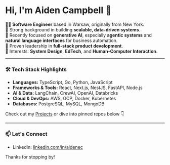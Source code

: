 # Hi, I'm Aiden Campbell 👋

👨‍💻 **Software Engineer** based in Warsaw, originally from New York.  
🔧 Strong background in building **scalable, data-driven systems**.  
🧠 Recently focused on **generative AI**, especially **agentic systems** and **natural language interfaces** for business automation.  
🚀 Proven leadership in **full-stack product development**.  
🎯 Interests: **System Design**, **EdTech**, and **Human-Computer Interaction**.

---

### 🛠️ Tech Stack Highlights
- **Languages:** TypeScript, Go, Python, JavaScript  
- **Frameworks & Tools:** React, Next.js, NestJS, FastAPI, Node.js  
- **AI & Data:** LangChain, CrewAI, OpenAI, Databricks  
- **Cloud & DevOps:** AWS, GCP, Docker, Kubernetes  
- **Databases:** PostgreSQL, MySQL, MongoDB

Check out my [Projects](#) or dive into pinned repos below 👇

---

### 📫 Let's Connect
- LinkedIn: [linkedin.com/in/aidenec](https://linkedin.com/in/aidenec)  

Thanks for stopping by!


<!--
**Aiden007700/Aiden007700** is a ✨ _special_ ✨ repository because its `README.md` (this file) appears on your GitHub profile.

Here are some ideas to get you started:

- 🔭 I’m currently working on ...
- 🌱 I’m currently learning ...
- 👯 I’m looking to collaborate on ...
- 🤔 I’m looking for help with ...
- 💬 Ask me about ...
- 📫 How to reach me: ...
- 😄 Pronouns: ...
- ⚡ Fun fact: ...
-->

